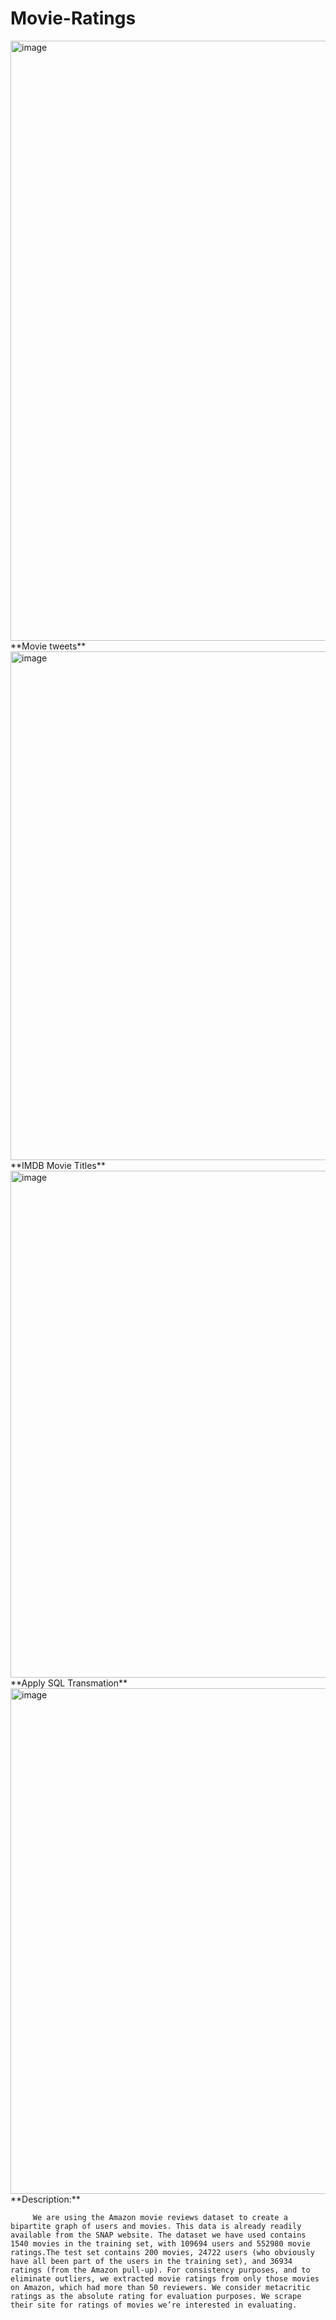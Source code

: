 # Movie-Ratings
<img width="960" alt="image" src="https://user-images.githubusercontent.com/89442922/152193324-a4ed7619-9378-4c98-8100-48673d91c3b4.png">
**Movie tweets**
<img width="814" alt="image" src="https://user-images.githubusercontent.com/89442922/152193502-220647ff-8450-481c-ad44-9dddd271e4ba.png">
**IMDB Movie Titles**
<img width="811" alt="image" src="https://user-images.githubusercontent.com/89442922/152193772-3ca80396-9462-4533-942d-4be5ebc865c7.png">
**Apply SQL Transmation**
<img width="809" alt="image" src="https://user-images.githubusercontent.com/89442922/152193954-ff638d43-d0ad-4efe-ae15-f84a5824a6e1.png">
**Description:**

         We are using the Amazon movie reviews dataset to create a bipartite graph of users and movies. This data is already readily available from the SNAP website. The dataset we have used contains 1540 movies in the training set, with 109694 users and 552980 movie ratings.The test set contains 200 movies, 24722 users (who obviously have all been part of the users in the training set), and 36934 ratings (from the Amazon pull-up). For consistency purposes, and to eliminate outliers, we extracted movie ratings from only those movies on Amazon, which had more than 50 reviewers. We consider metacritic ratings as the absolute rating for evaluation purposes. We scrape their site for ratings of movies we’re interested in evaluating.
